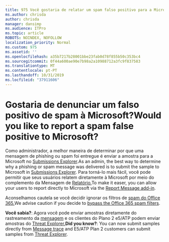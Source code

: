 ```yaml
---
title: 975 Você gostaria de relatar um spam falso positivo para a Microsoft?
ms.author: chrisda
author: chrisda
manager: dansimp
ms.audience: ITPro
ms.topic: article
ROBOTS: NOINDEX, NOFOLLOW
localization_priority: Normal
ms.custom: 975
ms.assetid: ''
ms.openlocfilehash: a35b7217b28001bbe23fab0d78f855b50c353bc4
ms.sourcegitcommit: 0f44a600ae90e7b98a2a10988712a3fc9f837583
ms.translationtype: MT
ms.contentlocale: pt-PT
ms.lasthandoff: 10/31/2019
ms.locfileid: "37911606"
---
```

# <a name="would-you-like-to-report-a-spam-false-positive-to-microsoft"></a><span data-ttu-id="85ab4-102">Gostaria de denunciar um falso positivo de spam à Microsoft?</span><span class="sxs-lookup"><span data-stu-id="85ab4-102">Would you like to report a spam false positive to Microsoft?</span></span>

<span data-ttu-id="85ab4-103">Como administrador, a melhor maneira de determinar por que uma mensagem de phishing ou spam foi entregue é enviar a amostra para a Microsoft no [Submissions Explorer](https://protection.office.com/reportsubmission).</span><span class="sxs-lookup"><span data-stu-id="85ab4-103">As an admin, the best way to determine why a phishing or spam message was delivered is to submit the sample to Microsoft in [Submissions Explorer](https://protection.office.com/reportsubmission).</span></span> <span data-ttu-id="85ab4-104">Para torná-lo mais fácil, você pode permitir que seus usuários relatem diretamente à Microsoft por meio do complemento da Mensagem de [Relatório.](https://appsource.microsoft.com/product/office/WA104381180?src=office&tab=Overview)</span><span class="sxs-lookup"><span data-stu-id="85ab4-104">To make it easer, you can allow your users to report directly to Microsoft via the [Report Message add-in](https://appsource.microsoft.com/product/office/WA104381180?src=office&tab=Overview).</span></span>

<span data-ttu-id="85ab4-105">Aconselhamos cautela se você decidir ignorar os filtros de [spam do Office 365.](https://docs.microsoft.com/exchange/troubleshoot/antispam/cautions-against-bypassing-spam-filters)</span><span class="sxs-lookup"><span data-stu-id="85ab4-105">We advise caution if you decide to [bypass the Office 365 spam filters](https://docs.microsoft.com/exchange/troubleshoot/antispam/cautions-against-bypassing-spam-filters).</span></span>

<span data-ttu-id="85ab4-106">**Você sabia?**: Agora você pode enviar amostras diretamente do rastreamento da [mensagem](https://protection.office.com/messagetrace) e os clientes do Plano 2 e5/ATP podem enviar amostras do [Threat Explorer.](https://docs.microsoft.com/microsoft-365/security/office-365-security/threat-explorer)</span><span class="sxs-lookup"><span data-stu-id="85ab4-106">**Did you know?**: You can now submit samples directly from [Message trace](https://protection.office.com/messagetrace) and E5/ATP Plan 2 customers can submit samples from [Threat Explorer](https://docs.microsoft.com/microsoft-365/security/office-365-security/threat-explorer).</span></span>
